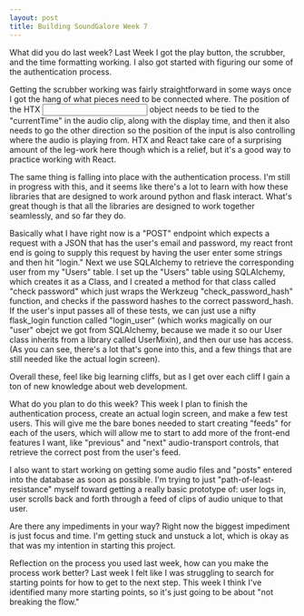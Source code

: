 ```yaml
---
layout: post
title: Building SoundGalore Week 7
---
```


What did you do last week?
Last Week I got the play button, the scrubber, and the time formatting working. I also got started with figuring our some of the authentication process.

Getting the scrubber working was fairly straightforward in some ways once I got the hang of what pieces need to be connected where. The position of the HTX <input> object needs to be tied to the "currentTime" in the audio clip, along with the display time, and then it also needs to go the other direction so the position of the input is also controlling where the audio is playing from. HTX and React take care of a surprising amount of the leg-work here though which is a relief, but it's a good way to practice working with React. 

The same thing is falling into place with the authentication process. I'm still in progress with this, and it seems like there's a lot to learn with how these libraries that are designed to work around python and flask interact. What's great though is that all the libraries are designed to work together seamlessly, and so far they do. 

Basically what I have right now is a "POST" endpoint which expects a request with a JSON that has the user's email and password, my react front end is going to supply this request by having the user enter some strings and then hit "login." Next we use SQLAlchemy to retrieve the corresponding user from my "Users" table. I set up the "Users" table using SQLAlchemy, which creates it as a Class, and I created a method for that class called "check password" which just wraps the Werkzeug "check_password_hash" function, and checks if the password hashes to the correct password_hash. If the user's input passes all of these tests, we can just use a nifty flask_login function called "login_user" (which works magically on our "user" obejct we got from SQLAlchemy, because we made it so our User class inherits from a library called UserMixin), and then our use has access. (As you can see, there's a lot that's gone into this, and a few things that are still needed like the actual login screen).


Overall these, feel like big learning cliffs, but as I get over each cliff I gain a ton of new knowledge about web development. 

What do you plan to do this week?
This week I plan to finish the authentication process, create an actual login screen, and make a few test users. This will give me the bare bones needed to start creating "feeds" for each of the users, which will allow me to start to add more of the front-end features I want, like "previous" and "next" audio-transport controls, that retrieve the correct post from the user's feed. 

I also want to start working on getting some audio files and "posts" entered into the database as soon as possible. I'm trying to just "path-of-least-resistance" myself toward getting a really basic prototype of: user logs in, user scrolls back and forth through a feed of clips of audio unique to that user. 


Are there any impediments in your way?
Right now the biggest impediment is just focus and time. I'm getting stuck and unstuck a lot, which is okay as that was my intention in starting this project. 


Reflection on the process you used last week, how can you make the process work better?
Last week I felt like I was struggling to search for starting points for how to get to the next step. This week I think I've identified many more starting points, so it's just going to be about "not breaking the flow."
